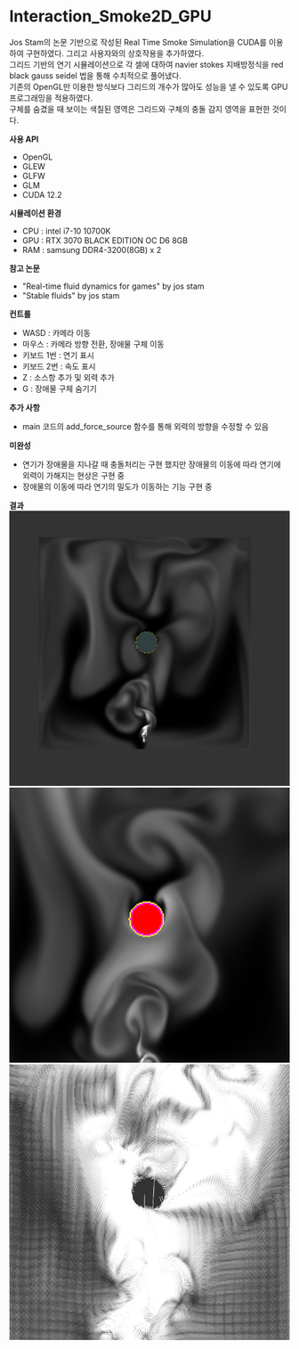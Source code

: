 # Interaction_Smoke2D_GPU
Jos Stam의 논문 기반으로 작성된 Real Time Smoke Simulation을 CUDA를 이용하여 구현하였다. 그리고 사용자와의 상호작용을 추가하였다.  
그리드 기반의 연기 시뮬레이션으로 각 셀에 대하여 navier stokes 지배방정식을 red black gauss seidel 법을 통해 수치적으로 풀어냈다.  
기존의 OpenGL만 이용한 방식보다 그리드의 개수가 많아도 성능을 낼 수 있도록 GPU 프로그래밍을 적용하였다.  
구체를 숨겼을 때 보이는 색칠된 영역은 그리드와 구체의 충돌 감지 영역을 표현한 것이다.



**사용 API**  
- OpenGL  
- GLEW  
- GLFW  
- GLM
- CUDA 12.2     


**시뮬레이션 환경**  
- CPU : intel i7-10 10700K  
- GPU : RTX 3070 BLACK EDITION OC D6 8GB  
- RAM : samsung DDR4-3200(8GB) x 2  


**참고 논문**  
- "Real-time fluid dynamics for games" by jos stam  
- "Stable fluids" by jos stam  


**컨트롤**  
- WASD : 카메라 이동
- 마우스 : 카메라 방향 전환, 장애물 구체 이동  
- 키보드 1번 : 연기 표시  
- 키보드 2번 : 속도 표시  
- Z : 소스항 추가 및 외력 추가  
- G : 장애물 구체 숨기기  


**추가 사항**  
- main 코드의 add_force_source 함수를 통해 외력의 방향을 수정할 수 있음  

**미완성**  
- 연기가 장애물을 지나갈 때 충돌처리는 구현 했지만 장애물의 이동에 따라 연기에 외력이 가해지는 현상은 구현 중  
- 장애물의 이동에 따라 연기의 밀도가 이동하는 기능 구현 중

**결과**  
![Image Alt Text](https://github.com/keastmin/Interaction_Smoke2D_GPU/blob/main/image/smokeInteraction%20(1).jpg)  
![Image Alt Text](https://github.com/keastmin/Interaction_Smoke2D_GPU/blob/main/image/smokeInteraction%20(2).jpg)  
![Image Alt Text](https://github.com/keastmin/Interaction_Smoke2D_GPU/blob/main/image/smokeInteraction%20(3).jpg)  
